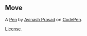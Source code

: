Move
----


A [Pen](http://codepen.io/kirangp/pen/eZdBMV) by [Avinash Prasad](http://codepen.io/kirangp) on [CodePen](http://codepen.io/).

[License](http://codepen.io/kirangp/pen/eZdBMV/license).